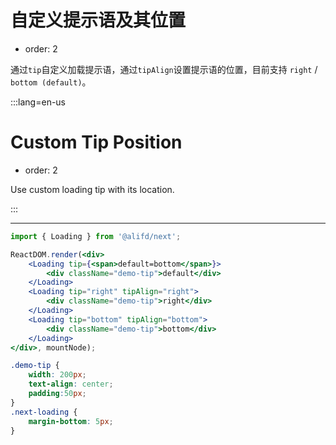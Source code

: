 # 自定义提示语及其位置

- order: 2

通过`tip`自定义加载提示语，通过`tipAlign`设置提示语的位置，目前支持 `right` / `bottom (default)`。

:::lang=en-us
# Custom Tip Position

- order: 2

Use custom loading tip with its location. 

:::

---

````jsx
import { Loading } from '@alifd/next';

ReactDOM.render(<div>
    <Loading tip={<span>default=bottom</span>}>
        <div className="demo-tip">default</div>
    </Loading>
    <Loading tip="right" tipAlign="right">
        <div className="demo-tip">right</div>
    </Loading>
    <Loading tip="bottom" tipAlign="bottom">
        <div className="demo-tip">bottom</div>
    </Loading>
</div>, mountNode);
````

````css
.demo-tip {
    width: 200px;
    text-align: center;
    padding:50px;
}
.next-loading {
    margin-bottom: 5px;
}
````
